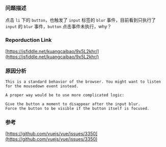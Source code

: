 ### 问题描述

点击 `li` 下的 `button`，也触发了 `input` 标签的 `blur` 事件，目前看到只执行了 `input` 的 `blur` 事件，`button` 点击事件未执行，why？

### Reporduction Link

[https://jsfiddle.net/kuangcaibao/9x5L2khr/](https://jsfiddle.net/kuangcaibao/9x5L2khr/)

### 原因分析

    This is a standard behavior of the browser. You might want to listen for the mousedown event instead.

    A proper way would be to use more complicated logic:

    Give the button a moment to disappear after the input blur.
    Force the button to be visible if the button itself is focused.

### 参考

[https://github.com/vuejs/vue/issues/3350](https://github.com/vuejs/vue/issues/3350)